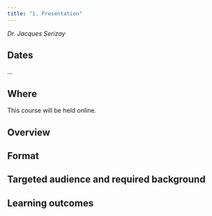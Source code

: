 ```yaml
---
title: "1. Presentation"
---
```


_Dr. Jacques Serizay_  

## Dates
...

## Where

This course will be held online.

## Overview


## Format


## Targeted audience and required background



## Learning outcomes

